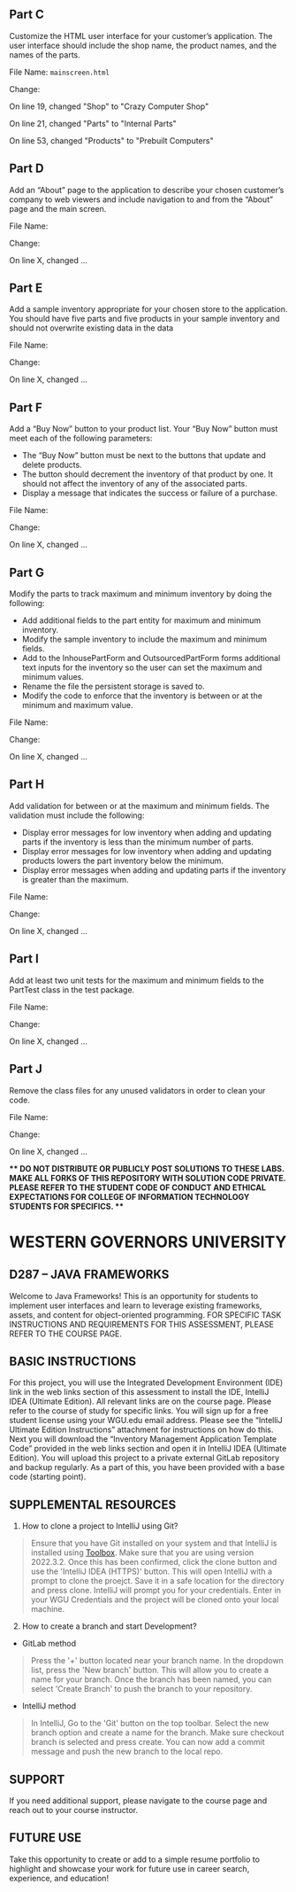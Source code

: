 ## Part C 
Customize the HTML user interface for your customer’s application. The user interface should include the shop name, the product names, and the names of the parts.

File Name: `mainscreen.html`

Change:

On line 19, changed "Shop" to "Crazy Computer Shop"

On line 21, changed "Parts" to "Internal Parts"

On line 53, changed "Products" to "Prebuilt Computers"

   
## Part D
Add an “About” page to the application to describe your chosen customer’s company to web viewers and include navigation to and from the “About” page and the main screen.

File Name:  

Change:

On line X, changed ...

## Part E
Add a sample inventory appropriate for your chosen store to the application. You should have five parts and five products in your sample inventory and should not overwrite existing data in the data

File Name:

Change:
        
On line X, changed ...

## Part F
Add a “Buy Now” button to your product list. Your “Buy Now” button must meet each of the following parameters:
-  The “Buy Now” button must be next to the buttons that update and delete products.
- The button should decrement the inventory of that product by one. It should not affect the inventory of any of the associated parts.
-  Display a message that indicates the success or failure of a purchase.

File Name:

Change:

On line X, changed ...

## Part G
Modify the parts to track maximum and minimum inventory by doing the following:
-  Add additional fields to the part entity for maximum and minimum inventory.
-  Modify the sample inventory to include the maximum and minimum fields.
-  Add to the InhousePartForm and OutsourcedPartForm forms additional text inputs for the inventory so the user can set the maximum and minimum values.
-  Rename the file the persistent storage is saved to.
-  Modify the code to enforce that the inventory is between or at the minimum and maximum value.

File Name: 

Change:
    
On line X, changed ...

## Part H
Add validation for between or at the maximum and minimum fields. The validation must include the following:
-  Display error messages for low inventory when adding and updating parts if the inventory is less than the minimum number of parts.
-  Display error messages for low inventory when adding and updating products lowers the part inventory below the minimum.
-  Display error messages when adding and updating parts if the inventory is greater than the maximum.

File Name: 

Change:

On line X, changed ...

## Part I
Add at least two unit tests for the maximum and minimum fields to the PartTest class in the test package.

File Name: 

Change:
        
On line X, changed ...

## Part J
Remove the class files for any unused validators in order to clean your code.

File Name: 

Change:
    
On line X, changed ...

<strong>** DO NOT DISTRIBUTE OR PUBLICLY POST SOLUTIONS TO THESE LABS. MAKE ALL FORKS OF THIS REPOSITORY WITH SOLUTION CODE PRIVATE. PLEASE REFER TO THE STUDENT CODE OF CONDUCT AND ETHICAL EXPECTATIONS FOR COLLEGE OF INFORMATION TECHNOLOGY STUDENTS FOR SPECIFICS. ** </strong>

# WESTERN GOVERNORS UNIVERSITY 
## D287 – JAVA FRAMEWORKS
Welcome to Java Frameworks! This is an opportunity for students to implement user interfaces and learn to leverage existing frameworks, assets, and content for object-oriented programming.
FOR SPECIFIC TASK INSTRUCTIONS AND REQUIREMENTS FOR THIS ASSESSMENT, PLEASE REFER TO THE COURSE PAGE.
## BASIC INSTRUCTIONS
For this project, you will use the Integrated Development Environment (IDE) link in the web links section of this assessment to install the IDE, IntelliJ IDEA (Ultimate Edition). All relevant links are on the course page. Please refer to the course of study for specific links. You will sign up for a free student license using your WGU.edu email address. Please see the “IntelliJ Ultimate Edition Instructions” attachment for instructions on how do this. Next you will download the “Inventory Management Application Template Code” provided in the web links section and open it in IntelliJ IDEA (Ultimate Edition). You will upload this project to a private external GitLab repository and backup regularly. As a part of this, you have been provided with a base code (starting point). 

## SUPPLEMENTAL RESOURCES  
1.	How to clone a project to IntelliJ using Git?

> Ensure that you have Git installed on your system and that IntelliJ is installed using [Toolbox](https://www.jetbrains.com/toolbox-app/). Make sure that you are using version 2022.3.2. Once this has been confirmed, click the clone button and use the 'IntelliJ IDEA (HTTPS)' button. This will open IntelliJ with a prompt to clone the proejct. Save it in a safe location for the directory and press clone. IntelliJ will prompt you for your credentials. Enter in your WGU Credentials and the project will be cloned onto your local machine.  

2. How to create a branch and start Development?

- GitLab method
> Press the '+' button located near your branch name. In the dropdown list, press the 'New branch' button. This will allow you to create a name for your branch. Once the branch has been named, you can select 'Create Branch' to push the branch to your repository.

- IntelliJ method
> In IntelliJ, Go to the 'Git' button on the top toolbar. Select the new branch option and create a name for the branch. Make sure checkout branch is selected and press create. You can now add a commit message and push the new branch to the local repo.

## SUPPORT
If you need additional support, please navigate to the course page and reach out to your course instructor.
## FUTURE USE
Take this opportunity to create or add to a simple resume portfolio to highlight and showcase your work for future use in career search, experience, and education!
